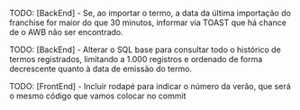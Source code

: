 TODO: [BackEnd] -   Se, ao importar o termo, a data da última importação do franchise for maior do que 30 minutos, informar via TOAST que há chance de o AWB não ser encontrado.

TODO: [BackEnd] -   Alterar o SQL base para consultar todo o histórico de termos registrados, limitando a 1.000 registros e ordenado de forma decrescente quanto à data de emissão do termo.

TODO: [FrontEnd] -  Incluir rodapé para indicar o número da verão, que será o mesmo código que vamos colocar no commit